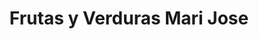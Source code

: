 ---
title: "Frutas y Verduras Mari Jose"
url: /la-puerta-de-segura/frutas-y-verduras-mari-jose/
shop: frutería
---